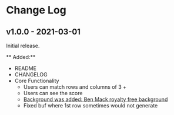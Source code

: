 # Change Log

## v1.0.0 - 2021-03-01

Initial release.

** Added:**
- README
- CHANGELOG
- Core Functionality 
    - Users can match rows and columns of 3 + 
    - Users can see the score 
    - [Background was added: Ben Mack royalty free background](https://www.pexels.com/photo/magnificent-view-of-ocean-beneath-light-pink-sky-5326901/)
    - Fixed buf where 1st row sometimes would not generate
